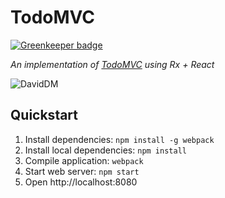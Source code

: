 # TodoMVC

[![Greenkeeper badge](https://badges.greenkeeper.io/lucianlature/rx-todomvc.svg)](https://greenkeeper.io/)

_An implementation of [TodoMVC](http://todomvc.com/) using Rx + React_

![DavidDM](https://img.shields.io/david/footballradar/rx-todomvc.svg?style=flat-square)

## Quickstart

1. Install dependencies: `npm install -g webpack`
2. Install local dependencies: `npm install`
3. Compile application: `webpack`
4. Start web server: `npm start`
5. Open http://localhost:8080
